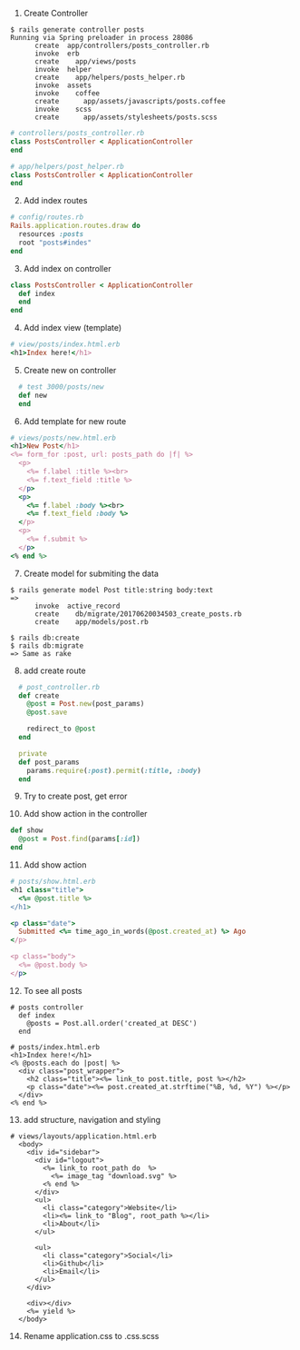 1. Create Controller
```
$ rails generate controller posts
Running via Spring preloader in process 28086
      create  app/controllers/posts_controller.rb
      invoke  erb
      create    app/views/posts
      invoke  helper
      create    app/helpers/posts_helper.rb
      invoke  assets
      invoke    coffee
      create      app/assets/javascripts/posts.coffee
      invoke    scss
      create      app/assets/stylesheets/posts.scss
```
```ruby
# controllers/posts_controller.rb
class PostsController < ApplicationController
end
```
```ruby
# app/helpers/post_helper.rb
class PostsController < ApplicationController
end
```
2. Add index routes
```ruby
# config/routes.rb
Rails.application.routes.draw do
  resources :posts
  root "posts#indes"
end
```
3. Add index on controller
```ruby
class PostsController < ApplicationController
  def index
  end
end 
```
4. Add index view (template) 
```ruby
# view/posts/index.html.erb
<h1>Index here!</h1>
```
5. Create new on controller
```ruby
  # test 3000/posts/new
  def new
  end
```
6. Add template for new route
```ruby
# views/posts/new.html.erb
<h1>New Post</h1>
<%= form_for :post, url: posts_path do |f| %>
  <p>
    <%= f.label :title %><br>
    <%= f.text_field :title %>
  </p>
  <p>
    <%= f.label :body %><br>
    <%= f.text_field :body %>
  </p>
  <p>
    <%= f.submit %>
  </p>
<% end %>
```
7. Create model for submiting the data
```
$ rails generate model Post title:string body:text
=>
      invoke  active_record
      create    db/migrate/20170620034503_create_posts.rb
      create    app/models/post.rb
```
```
$ rails db:create
$ rails db:migrate
=> Same as rake 
```
8. add create route
```ruby
  # post_controller.rb
  def create
    @post = Post.new(post_params)
    @post.save

    redirect_to @post
  end

  private
  def post_params
    params.require(:post).permit(:title, :body)
  end
```
9. Try to create post, get error

10. Add show action in the controller
```ruby
def show
  @post = Post.find(params[:id])
end
```

11. Add show action
```ruby
# posts/show.html.erb
<h1 class="title">
  <%= @post.title %>
</h1>

<p class="date">
  Submitted <%= time_ago_in_words(@post.created_at) %> Ago
</p>

<p class="body">
  <%= @post.body %>
</p>
```
12. To see all posts
```
# posts controller
  def index
    @posts = Post.all.order('created_at DESC')
  end
```
```
# posts/index.html.erb
<h1>Index here!</h1>
<% @posts.each do |post| %>
  <div class="post_wrapper">
    <h2 class="title"><%= link_to post.title, post %></h2>
    <p class="date"><%= post.created_at.strftime("%B, %d, %Y") %></p>
  </div>
<% end %>
```
13. add structure, navigation and styling
```
# views/layouts/application.html.erb
  <body>
    <div id="sidebar">
      <div id="logout">
        <%= link_to root_path do  %>
          <%= image_tag "download.svg" %>
        <% end %>
      </div>
      <ul>
        <li class="category">Website</li>
        <li><%= link_to "Blog", root_path %></li>
        <li>About</li>
      </ul>

      <ul>
        <li class="category">Social</li>
        <li>Github</li>
        <li>Email</li>
      </ul>
    </div>

    <div></div>
    <%= yield %>
  </body>
```
14. Rename application.css to .css.scss
